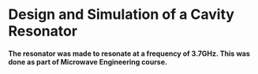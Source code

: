 # Design and Simulation of a Cavity Resonator 

#### The resonator was made to resonate at a frequency of 3.7GHz. This was done as part of Microwave Engineering course.
